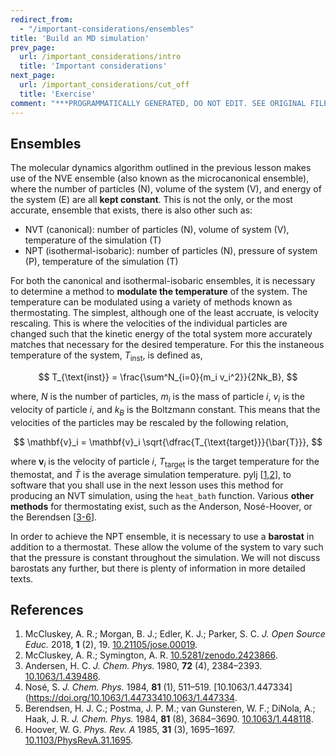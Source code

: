 ```yaml
---
redirect_from:
  - "/important-considerations/ensembles"
title: 'Build an MD simulation'
prev_page:
  url: /important_considerations/intro
  title: 'Important considerations'
next_page:
  url: /important_considerations/cut_off
  title: 'Exercise'
comment: "***PROGRAMMATICALLY GENERATED, DO NOT EDIT. SEE ORIGINAL FILES IN /content***"
---
```

## Ensembles

The molecular dynamics algorithm outlined in the previous lesson makes use of the NVE ensemble (also known as the microcanonical ensemble), where the number of particles (N), volume of the system (V), and energy of the system (E) are all **kept constant**.
This is not the only, or the most accurate, ensemble that exists, there is also other such as:
- NVT (canonical): number of particles (N), volume of system (V), temperature of the simulation (T)
- NPT (isothermal-isobaric): number of particles (N), pressure of system (P), temperature of the simulation (T)

For both the canonical and isothermal-isobaric ensembles, it is necessary to determine a method to **modulate the temperature** of the system.
The temperature can be modulated using a variety of methods known as thermostating.
The simplest, although one of the least accruate, is velocity rescaling.
This is where the velocities of the individual particles are changed such that the kinetic energy of the total system more accurately matches that necessary for the desired temperature.
For this the instaneous temperature of the system, $T_{\text{inst}}$, is defined as,

$$ T_{\text{inst}} = \frac{\sum^N_{i=0}{m_i v_i^2}}{2Nk_B}, $$

where, $N$ is the number of particles, $m_i$ is the mass of particle $i$, $v_i$ is the velocity of particle $i$, and $k_B$ is the Boltzmann constant.
This means that the velocities of the particles may be rescaled by the following relation,

$$ \mathbf{v}_i = \mathbf{v}_i \sqrt{\dfrac{T_{\text{target}}}{\bar{T}}}, $$

where $\mathbf{v}_i$ is the velocity of particle $i$, $T_{\text{target}}$ is the target temperature for the themostat, and $\bar{T}$ is the average simulation temperature.
pylj [[1,2](#references)], to software that you shall use in the next lesson uses this method for producing an NVT simulation, using the `heat_bath` function.
Various **other methods** for thermostating exist, such as the Anderson, Nosé-Hoover, or the Berendsen [[3-6](#references)].

In order to achieve the NPT ensemble, it is necessary to use a **barostat** in addition to a thermostat.
These allow the volume of the system to vary such that the pressure is constant throughout the simulation.
We will not discuss barostats any further, but there is plenty of information in more detailed texts.

## References

1. McCluskey, A. R.; Morgan, B. J.; Edler, K. J.; Parker, S. C. *J. Open Source Educ.* 2018, **1** (2), 19. [10.21105/jose.00019](https://doi.org/10.21105/jose.00019).
2. McCluskey, A. R.; Symington, A. R. [10.5281/zenodo.2423866](http://doi.org/10.5281/zenodo.2423866).
3. Andersen, H. C. *J. Chem. Phys.* 1980, **72** (4), 2384–2393. [10.1063/1.439486](https://doi.org/10.1063/1.439486).
4. Nosé, S. *J. Chem. Phys.* 1984, **81** (1), 511–519. [10.1063/1.447334](https://doi.org/10.1063/1.44733410.1063/1.447334.
5. Berendsen, H. J. C.; Postma, J. P. M.; van Gunsteren, W. F.; DiNola, A.; Haak, J. R. *J. Chem. Phys.* 1984, **81** (8), 3684–3690. [10.1063/1.448118](https://doi.org/10.1063/1.448118).
6. Hoover, W. G. *Phys. Rev. A* 1985, **31** (3), 1695–1697. [10.1103/PhysRevA.31.1695](https://doi.org/10.1103/PhysRevA.31.1695).
